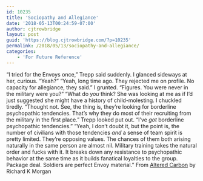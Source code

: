 ```yaml
---
id: 10235
title: 'Sociopathy and Allegiance'
date: '2018-05-13T00:24:59-07:00'
author: cjtrowbridge
layout: post
guid: 'https://blog.cjtrowbridge.com/?p=10235'
permalink: /2018/05/13/sociopathy-and-allegiance/
categories:
    - 'For Future Reference'
---
```


“I tried for the Envoys once,” Trepp said suddenly. I glanced sideways at her, curious. “Yeah?” “Yeah, long time ago. They rejected me on profile. No capacity for allegiance, they said.” I grunted. “Figures. You were never in the military were you?” “What do *you* think? She was looking at me as if I’d just suggested she might have a history of child-molesting. I chuckled tiredly. “Thought not. See, the thing is, they’re looking for borderline psychopathic tendencies. That’s why they do most of their recruiting from the military in the first place.” Trepp looked put out. “I’ve *got* borderline psychopathic tendencies.” “Yeah, I don’t doubt it, but the point is, the number of civilians with those tendencies *and* a sense of team spirit is pretty limited. They’re opposing values. The chances of them both arising naturally in the same person are almost nil. Military training takes the natural order and fucks with it. It breaks down any resistance to psychopathic behavior at the same time as it builds fanatical loyalties to the group. Package deal. Soldiers are perfect Envoy material.” From [Altered Carbon](https://blog.cjtrowbridge.com/2018/03/25/altered-carbon-by-richard-k-morgan/) by Richard K Morgan